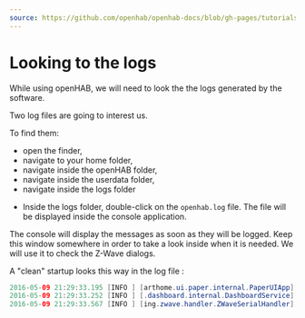 ```yaml
---
source: https://github.com/openhab/openhab-docs/blob/gh-pages/tutorials/beginner/logs.md
---
```



# Looking to the logs

While using openHAB, we will need to look the the logs generated by the software.

Two log files are going to interest us.

To find them:

- open the finder,
- navigate to your home folder,
- navigate inside the openHAB folder,
- navigate inside the userdata folder,
- navigate inside the logs folder

<!-- ![](./images/log-folders.png) -->

- Inside the logs folder, double-click on the `openhab.log` file. The file will be displayed inside the console application.

<!-- ![](./images/log-screen.png) -->

The console will display the messages as soon as they will be logged.
Keep this window somewhere in order to take a look inside when it is needed.
We will use it to check the Z-Wave dialogs.

A "clean" startup looks this way in the log file :

```java
2016-05-09 21:29:33.195 [INFO ] [arthome.ui.paper.internal.PaperUIApp] - Started Paper UI at /ui
2016-05-09 21:29:33.252 [INFO ] [.dashboard.internal.DashboardService] - Started dashboard at /start
2016-05-09 21:29:33.567 [INFO ] [ing.zwave.handler.ZWaveSerialHandler] - Serial port is initialized
```

<DocPreviousVersions/>
<EditPageLink/>
